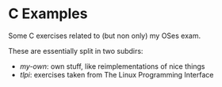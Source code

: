 # C Examples

Some C exercises related to (but non only) my OSes exam.

These are essentially split in two subdirs:

- _my-own_: own stuff, like reimplementations of nice things
- _tlpi_: exercises taken from The Linux Programming Interface

